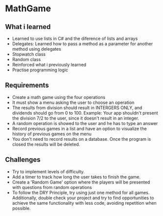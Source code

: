 # MathGame

## What i learned
- Learned to use lists in C# and the diference of lists and arrays
- Delegates: Learned how to pass a method as a parameter for another method using delegates
- Stopwatch class
- Random class
- Reinforced what i previously learned
- Practise programming logic

## Requirements

- Create a math game using the four operations
- It must show a menu asking the user to choose an operation
- The results from division should result in INTERGERS ONLY, and dividends should go from 0 to 100. Example: Your app shouldn't present the division 7/2 to the user, since it doesn't result in an integer.
- A random operation is showed to the user and he has to type an answer
- Record previous games in a list and have an option to visualize the history of previous games on the menu
- You don't need to record results on a database. Once the program is closed the results will be deleted.

## Challenges

- Try to implement levels of difficulty.
- Add a timer to track how long the user takes to finish the game.
- Create a 'Random Game' option where the players will be presented with questions from random operations
- To follow the DRY Principle, try using just one method for all games. Additionally, double check your project and try to find opportunities to achieve the same functionality with less code, avoiding repetition when possible.



